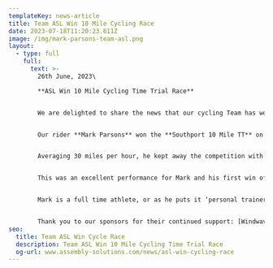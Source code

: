 ```yaml
---
templateKey: news-article
title: Team ASL Win 10 Mile Cycling Race
date: 2023-07-18T11:20:23.611Z
image: /img/mark-parsons-team-asl.png
layout:
  - type: full
    full:
      text: >-
        26th June, 2023\

        **A﻿SL Win 10 Mile Cycling Time Trial Race**


        We are delighted to share the news that our cycling Team has won a race!**100 control panels** for use in **specialist vehicle conversions**.


        Our rider **Mark Parsons** won the **Southport 10 Mile TT** on **Saturday 24th June 2023**.


        Averaging 30 miles per hour, he kept away the competition with an overall time of 20 minutes and 21 seconds.


        T﻿his was an excellent performance for Mark and his first win of the season.


        Mark is a full time athlete, or as he puts it ‘personal trainer’ at David Lloyd (Bolton). Any spare time he has during the day, he is on the Wattbike training for his next race.


        Thank you to our sponsors for their continued support: [Windwave](https://www.windwave.co.uk/), [Colnago](https://www.colnago.com/) and [OTE](https://www.otesports.co.uk/).
seo:
  title: Team ASL Win Cycle Race
  description: Team ASL Win 10 Mile Cycling Time Trial Race
  og-url: www.assembly-solutions.com/news/asl-win-cycling-race
---
```


